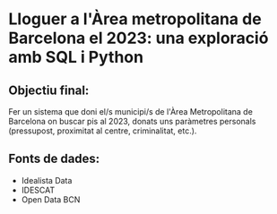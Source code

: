 # Lloguer a l'Àrea metropolitana de Barcelona el 2023: una exploració amb SQL i Python

## Objectiu final: 
Fer un sistema que doni el/s municipi/s de l'Àrea Metropolitana de Barcelona on buscar pis al 2023, donats uns paràmetres personals (pressupost, proximitat al centre, criminalitat, etc.).


## Fonts de dades:
- Idealista Data
- IDESCAT
- Open Data BCN
